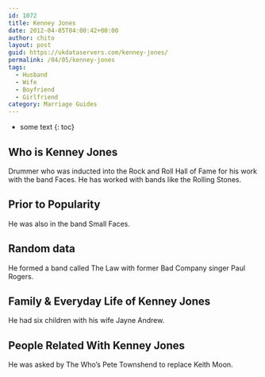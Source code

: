 ```yaml
---
id: 1072
title: Kenney Jones
date: 2012-04-05T04:00:42+00:00
author: chito
layout: post
guid: https://ukdataservers.com/kenney-jones/
permalink: /04/05/kenney-jones
tags:
  - Husband
  - Wife
  - Boyfriend
  - Girlfriend
category: Marriage Guides
---
```


* some text
{: toc}
          
          
## Who is  Kenney Jones
                  
                  
                  
Drummer who was inducted into the Rock and Roll Hall of Fame for his work with the band Faces. He has worked with bands like the Rolling Stones.
                  
                
                
                
## Prior to Popularity 
                  
                  
                  
He was also in the band Small Faces.
                  
                
                
                
## Random data 
                  
                  
                  
He formed a band called The Law with former Bad Company singer Paul Rogers.
                  
                
                
                
## Family & Everyday Life of Kenney Jones
                  
                  
                  
He had six children with his wife Jayne Andrew.
                  
                
                
                
## People Related With  Kenney Jones
                  
                  
                  
He was asked by The Who&#8217;s Pete Townshend to replace Keith Moon.
                  
                
              
            
          
          
          
    
    
  
